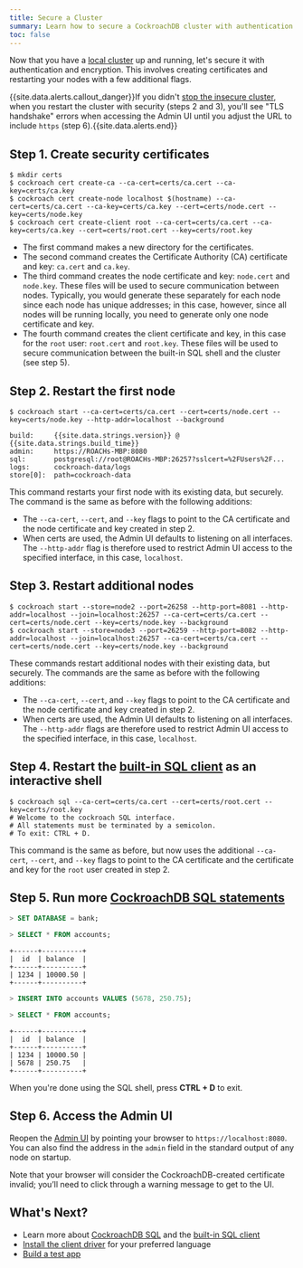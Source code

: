 ```yaml
---
title: Secure a Cluster
summary: Learn how to secure a CockroachDB cluster with authentication and encryption.
toc: false
---
```


Now that you have a [local cluster](start-a-local-cluster.html) up and running, let's secure it with authentication and encryption. This involves creating certificates and restarting your nodes with a few additional flags.

{{site.data.alerts.callout_danger}}If you didn't <a href="start-a-local-cluster.html#step-6--stop-the-cluster">stop the insecure cluster</a>, when you restart the cluster with security (steps 2 and 3), you'll see "TLS handshake" errors when accessing the Admin UI until you adjust the URL to include <code>https</code> (step 6).{{site.data.alerts.end}}

## Step 1.  Create security certificates

~~~ shell
$ mkdir certs
$ cockroach cert create-ca --ca-cert=certs/ca.cert --ca-key=certs/ca.key
$ cockroach cert create-node localhost $(hostname) --ca-cert=certs/ca.cert --ca-key=certs/ca.key --cert=certs/node.cert --key=certs/node.key
$ cockroach cert create-client root --ca-cert=certs/ca.cert --ca-key=certs/ca.key --cert=certs/root.cert --key=certs/root.key
~~~

- The first command makes a new directory for the certificates.
- The second command creates the Certificate Authority (CA) certificate and key: `ca.cert` and `ca.key`.
- The third command creates the node certificate and key: `node.cert` and `node.key`. These files will be used to secure communication between nodes. Typically, you would generate these separately for each node since each node has unique addresses; in this case, however, since all nodes will be running locally, you need to generate only one node certificate and key.
- The fourth command creates the client certificate and key, in this case for the `root` user: `root.cert` and `root.key`. These files will be used to secure communication between the built-in SQL shell and the cluster (see step 5).

## Step 2.  Restart the first node

~~~ shell
$ cockroach start --ca-cert=certs/ca.cert --cert=certs/node.cert --key=certs/node.key --http-addr=localhost --background

build:     {{site.data.strings.version}} @ {{site.data.strings.build_time}}
admin:     https://ROACHs-MBP:8080
sql:       postgresql://root@ROACHs-MBP:26257?sslcert=%2FUsers%2F...
logs:      cockroach-data/logs
store[0]:  path=cockroach-data
~~~

This command restarts your first node with its existing data, but securely. The command is the same as before with the following additions: 

- The `--ca-cert`, `--cert`, and `--key` flags to point to the CA certificate and the node certificate and key created in step 2. 
- When certs are used, the Admin UI defaults to listening on all interfaces. The `--http-addr` flag is therefore used to restrict Admin UI access to the specified interface, in this case, `localhost`.

## Step 3.  Restart additional nodes

~~~ shell
$ cockroach start --store=node2 --port=26258 --http-port=8081 --http-addr=localhost --join=localhost:26257 --ca-cert=certs/ca.cert --cert=certs/node.cert --key=certs/node.key --background
$ cockroach start --store=node3 --port=26259 --http-port=8082 --http-addr=localhost --join=localhost:26257 --ca-cert=certs/ca.cert --cert=certs/node.cert --key=certs/node.key --background
~~~

These commands restart additional nodes with their existing data, but securely. The commands are the same as before with the following additions:

- The `--ca-cert`, `--cert`, and `--key` flags to point to the CA certificate and the node certificate and key created in step 2. 
- When certs are used, the Admin UI defaults to listening on all interfaces. The `--http-addr` flags are therefore used to restrict Admin UI access to the specified interface, in this case, `localhost`.

## Step 4.  Restart the [built-in SQL client](use-the-built-in-sql-client.html) as an interactive shell

~~~ shell
$ cockroach sql --ca-cert=certs/ca.cert --cert=certs/root.cert --key=certs/root.key
# Welcome to the cockroach SQL interface.
# All statements must be terminated by a semicolon.
# To exit: CTRL + D.
~~~

This command is the same as before, but now uses the additional `--ca-cert`, `--cert`, and `--key` flags to point to the CA certificate and the certificate and key for the `root` user created in step 2.

## Step 5.  Run more [CockroachDB SQL statements](learn-cockroachdb-sql.html)

~~~ sql
> SET DATABASE = bank;

> SELECT * FROM accounts;
~~~
~~~
+------+----------+
|  id  | balance  |
+------+----------+
| 1234 | 10000.50 |
+------+----------+
~~~
~~~ sql
> INSERT INTO accounts VALUES (5678, 250.75);

> SELECT * FROM accounts;
~~~
~~~
+------+----------+
|  id  | balance  |
+------+----------+
| 1234 | 10000.50 |
| 5678 | 250.75   |
+------+----------+
~~~

When you're done using the SQL shell, press **CTRL + D** to exit.
 
## Step 6.  Access the Admin UI

Reopen the [Admin UI](explore-the-admin-ui.html) by pointing your browser to `https://localhost:8080`. You can also find the address in the `admin` field in the standard output of any node on startup. 

Note that your browser will consider the CockroachDB-created certificate invalid; you’ll need to click through a warning message to get to the UI.

## What's Next?

- Learn more about [CockroachDB SQL](learn-cockroachdb-sql.html) and the [built-in SQL client](use-the-built-in-sql-client.html)
- [Install the client driver](install-client-drivers.html) for your preferred language
- [Build a test app](build-a-test-app.html)

